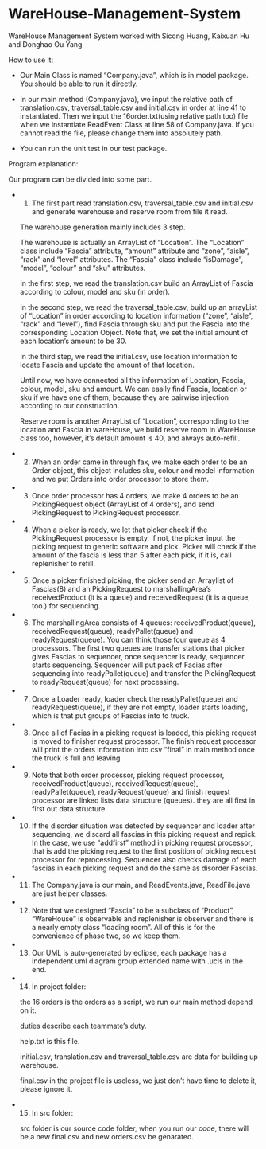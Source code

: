# WareHouse-Management-System
WareHouse Management System worked with Sicong Huang, Kaixuan Hu and Donghao Ou Yang 

How to use it:

  - Our Main Class is named “Company.java”, which is in model package. You should be able to run it directly.


  - In our main method (Company.java), we input the relative path of translation.csv, traversal_table.csv and initial.csv in order at line     41 to instantiated. Then we input the 16order.txt(using relative path too) file when we instantiate ReadEvent Class at line 58 of         Company.java. If you cannot read the file, please change them into absolutely path.
 

  - You can run the unit test in our test package.


Program explanation:

Our program can be divided into some part. 

  - 1. The first part read translation.csv, traversal_table.csv and initial.csv and generate warehouse and reserve room from file it read. 

    The warehouse generation mainly includes 3 step. 

    The warehouse is actually an ArrayList of “Location”. 
    The “Location” class include “Fascia” attribute, “amount” attribute and “zone”, “aisle”, “rack” and “level” attributes. 
    The “Fascia” class include “isDamage”, “model”, “colour” and “sku” attributes.

    In the first step, we read the translation.csv build an ArrayList of Fascia according to colour, model and sku (in order).

    In the second step, we read the traversal_table.csv, build up an arrayList of “Location” in order according to location information       (“zone”, “aisle”, “rack” and “level”), find Fascia through sku and put the Fascia into the corresponding Location Object. Note that,       we set the initial amount of each location’s amount to be 30.

    In the third step, we read the initial.csv, use location information to locate Fascia and update the amount of that location.

    Until now, we have connected all the information of Location, Fascia, colour, model, sku and amount. We can easily find Fascia,           location or sku if we have one of them, because they are pairwise injection according to our construction.

    Reserve room is another ArrayList of “Location”, corresponding to the location and Fascia in wareHouse, we build reserve room in           WareHouse class too, however, it’s default amount is 40, and always auto-refill.



  - 2. When an order came in through fax, we make each order to be an Order object, this object includes sku, colour and model information     and we put Orders into order processor to store them. 



  - 3. Once order processor has 4 orders, we make 4 orders to be an PickingRequest object (ArrayList of 4 orders), and send PickingRequest     to PickingRequest processor.



  - 4. When a picker is ready, we let that picker check if the PickingRequest processor is empty, if not, the picker input the picking         request to generic software and pick. Picker will check if the amount of the fascia is less than 5 after each pick, if it is, call         replenisher to refill.



  - 5. Once a picker finished picking, the picker send an Arraylist of Fascias(8) and an PickingRequest to marshallingArea’s                  receivedProduct (it is a queue) and receivedRequest (it is a queue, too.) for sequencing.



  - 6. The marshallingArea consists of 4 queues: receivedProduct(queue), receivedRequest(queue), readyPallet(queue) and                       readyRequest(queue). You can think those four queue as 4 processors. The first two queues are transfer stations that picker gives         Fascias to sequencer, once sequencer is ready, sequencer starts sequencing. Sequencer will put pack of Facias after sequencing into       readyPallet(queue) and transfer the PickingRequest to readyRequest(queue) for next processing.



  - 7. Once a Loader ready, loader check the readyPallet(queue) and readyRequest(queue), if they are not empty, loader starts loading,         which is that put groups of Fascias into to truck.



  - 8. Once all of Facias in a picking request is loaded, this picking request is moved to finisher request processor. The finish request     processor will print the orders information into csv “final” in main method once the truck is full and leaving.



  - 9. Note that both order processor, picking request processor, receivedProduct(queue), receivedRequest(queue), readyPallet(queue),         readyRequest(queue) and finish request processor are linked lists data structure (queues). they are all first in first out data           structure.



  - 10. If the disorder situation was detected by sequencer and loader after sequencing, we discard all fascias in this picking request       and repick. In the case, we use “addfirst” method in picking request processor, that is add the picking request to the first position     of picking request processor for reprocessing. Sequencer also checks damage of each fascias in each picking request and do the same as     disorder Fascias.



  - 11. The Company.java is our main, and ReadEvents.java, ReadFile.java are just helper classes.



  - 12. Note that we designed “Fascia” to be a subclass of “Product”, “WareHouse” is observable and replenisher is observer and there is a     nearly empty class “loading room”. All of this is for the convenience of phase two, so we keep them.



  - 13. Our UML is auto-generated by eclipse, each package has a independent uml diagram group extended name with .ucls in the end.



  - 14. In project folder:
  
    the 16 orders is the orders as a script, we run our main method depend on it. 

    duties describe each teammate’s duty.

    help.txt is this file.

    initial.csv, translation.csv and traversal_table.csv are data for building up warehouse.

    final.csv in the project file is useless, we just don’t have time to delete it, please ignore it.



   - 15. In src folder:

     src folder is our source code folder, when you run our code, there will be a new final.csv and new orders.csv be genarated.

